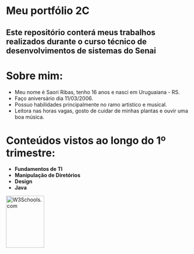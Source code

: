 # Meu portfólio 2C
## Este repositório conterá meus trabalhos realizados durante o curso técnico de desenvolvimentos de sistemas do Senai <h2>
# Sobre mim:
* Meu nome é Saori Ribas, tenho 16 anos e nasci em Uruguaiana - RS.
* Faço aniversário dia 11/03/2006.
* Possuo habilidades principalmente no ramo artístico e musical.
* Leitora nas horas vagas, gosto de cuidar de minhas plantas e ouvir uma boa música.
# Conteúdos vistos ao longo do 1º trimestre:
* **Fundamentos de TI**
* **Manipulação de Diretórios**
* **Design**
* **Java**
<img src="w3schools.jpg" alt="W3Schools.com" width="104" height="142">
</a>
